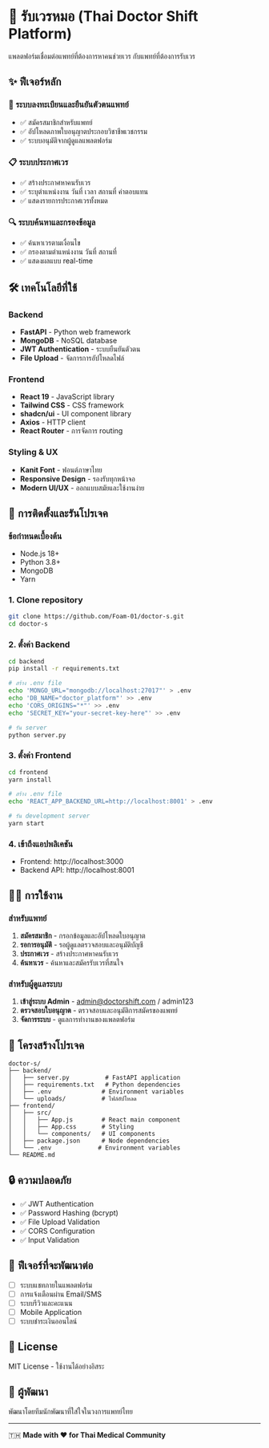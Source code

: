 # 🏥 รับเวรหมอ (Thai Doctor Shift Platform)

แพลตฟอร์มเชื่อมต่อแพทย์ที่ต้องการหาคนช่วยเวร กับแพทย์ที่ต้องการรับเวร

## ✨ ฟีเจอร์หลัก

### 🔐 ระบบลงทะเบียนและยืนยันตัวตนแพทย์
- ✅ สมัครสมาชิกสำหรับแพทย์
- ✅ อัปโหลดภาพใบอนุญาตประกอบวิชาชีพเวชกรรม
- ✅ ระบบอนุมัติจากผู้ดูแลแพลตฟอร์ม

### 📋 ระบบประกาศเวร
- ✅ สร้างประกาศหาคนรับเวร
- ✅ ระบุตำแหน่งงาน วันที่ เวลา สถานที่ ค่าตอบแทน
- ✅ แสดงรายการประกาศเวรทั้งหมด

### 🔍 ระบบค้นหาและกรองข้อมูล
- ✅ ค้นหาเวรตามเงื่อนไข
- ✅ กรองตามตำแหน่งงาน วันที่ สถานที่
- ✅ แสดงผลแบบ real-time

## 🛠 เทคโนโลยีที่ใช้

### Backend
- **FastAPI** - Python web framework
- **MongoDB** - NoSQL database
- **JWT Authentication** - ระบบยืนยันตัวตน
- **File Upload** - จัดการการอัปโหลดไฟล์

### Frontend  
- **React 19** - JavaScript library
- **Tailwind CSS** - CSS framework
- **shadcn/ui** - UI component library
- **Axios** - HTTP client
- **React Router** - การจัดการ routing

### Styling & UX
- **Kanit Font** - ฟอนต์ภาษาไทย
- **Responsive Design** - รองรับทุกหน้าจอ
- **Modern UI/UX** - ออกแบบสมัยและใช้งานง่าย

## 🚀 การติดตั้งและรันโปรเจค

### ข้อกำหนดเบื้องต้น
- Node.js 18+
- Python 3.8+  
- MongoDB
- Yarn

### 1. Clone repository
```bash
git clone https://github.com/Foam-01/doctor-s.git
cd doctor-s
```

### 2. ตั้งค่า Backend
```bash
cd backend
pip install -r requirements.txt

# สร้าง .env file
echo 'MONGO_URL="mongodb://localhost:27017"' > .env
echo 'DB_NAME="doctor_platform"' >> .env
echo 'CORS_ORIGINS="*"' >> .env
echo 'SECRET_KEY="your-secret-key-here"' >> .env

# รัน server
python server.py
```

### 3. ตั้งค่า Frontend  
```bash
cd frontend
yarn install

# สร้าง .env file
echo 'REACT_APP_BACKEND_URL=http://localhost:8001' > .env

# รัน development server
yarn start
```

### 4. เข้าถึงแอปพลิเคชัน
- Frontend: http://localhost:3000
- Backend API: http://localhost:8001

## 👨‍⚕️ การใช้งาน

### สำหรับแพทย์
1. **สมัครสมาชิก** - กรอกข้อมูลและอัปโหลดใบอนุญาต
2. **รอการอนุมัติ** - รอผู้ดูแลตรวจสอบและอนุมัติบัญชี  
3. **ประกาศเวร** - สร้างประกาศหาคนรับเวร
4. **ค้นหาเวร** - ค้นหาและสมัครรับเวรที่สนใจ

### สำหรับผู้ดูแลระบบ  
1. **เข้าสู่ระบบ Admin** - admin@doctorshift.com / admin123
2. **ตรวจสอบใบอนุญาต** - ตรวจสอบและอนุมัติการสมัครของแพทย์
3. **จัดการระบบ** - ดูแลการทำงานของแพลตฟอร์ม

## 📁 โครงสร้างโปรเจค

```
doctor-s/
├── backend/
│   ├── server.py          # FastAPI application
│   ├── requirements.txt   # Python dependencies  
│   ├── .env              # Environment variables
│   └── uploads/          # ไฟล์อัปโหลด
├── frontend/
│   ├── src/
│   │   ├── App.js        # React main component
│   │   ├── App.css       # Styling
│   │   └── components/   # UI components
│   ├── package.json      # Node dependencies
│   └── .env             # Environment variables
└── README.md
```

## 🔒 ความปลอดภัย

- ✅ JWT Authentication  
- ✅ Password Hashing (bcrypt)
- ✅ File Upload Validation
- ✅ CORS Configuration
- ✅ Input Validation

## 🌟 ฟีเจอร์ที่จะพัฒนาต่อ

- [ ] ระบบแชทภายในแพลตฟอร์ม
- [ ] การแจ้งเตือนผ่าน Email/SMS  
- [ ] ระบบรีวิวและคะแนน
- [ ] Mobile Application
- [ ] ระบบชำระเงินออนไลน์

## 📄 License

MIT License - ใช้งานได้อย่างอิสระ

## 👥 ผู้พัฒนา

พัฒนาโดยทีมนักพัฒนาที่ใส่ใจในวงการแพทย์ไทย

---

🇹🇭 **Made with ❤️ for Thai Medical Community**

